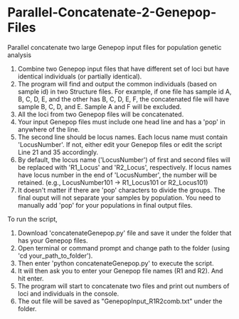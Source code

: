 # Parallel-Concatenate-2-Genepop-Files
Parallel concatenate two large Genepop input files for population genetic analysis

1. Combine two Genepop input files that have different set of loci but have identical individuals (or partially identical). 
2. The program will find and output the common individuals (based on sample id) in two Structure files. For example, if one file has sample id A, B, C, D, E, and the other has B, C, D, E, F, the concatenated file will have sample B, C, D, and E. Sample A and F will be excluded.
3. All the loci from two Genepop files will be concatenated.
4. Your input Genepop files must include one head line and has a 'pop' in anywhere of the line.
5. The second line should be locus names. Each locus name must contain 'LocusNumber'. If not, either edit your Genepop files or edit the script Line 21 and 35 accordingly. 
6. By default, the locus name ('LocusNumber') of first and second files will be replaced with 'R1_Locus' and 'R2_Locus', respectively. If locus names have locus number in the end of 'LocusNumber', the number will be retained. (e.g., LocusNumber101 -> R1_Locus101 or R2_Locus101)
7. It doesn't matter if there are 'pop' characters to divide the groups. The final ouput will not separate your samples by population. You need to manually add 'pop' for your populations in final output files.

To run the script,

1. Download 'concatenateGenepop.py' file and save it under the folder that has your Genepop files. 
2. Open terminal or command prompt and change path to the folder (using 'cd your_path_to_folder').
3. Then enter 'python concatenateGenepop.py' to execute the script.
4. It will then ask you to enter your Genepop file names (R1 and R2). And hit enter.
5. The program will start to concatenate two files and print out numbers of loci and individuals in the console.
6. The out file will be saved as "GenepopInput_R1R2comb.txt" under the folder.
